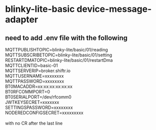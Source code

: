 # blinky-lite-basic device-message-adapter
## need to add .env file with the following
MQTTPUBLISHTOPIC=blinky-lite\/basic\/01\/reading<br/>
MQTTSUBSCRIBETOPIC=blinky-lite\/basic\/01\/setting<br/>
RESTARTDMATOPIC=blinky-lite\/basic\/01\/restartDma<br/>
MQTTCLIENTID=basic-01<br/>
MQTTSERVERIP=broker.shiftr.io<br/>
MQTTUSERNAME=xxxxxxxx<br/>
MQTTPASSWORD=xxxxxxxx<br/>
BT0MACADDR=xx:xx:xx:xx:xx:xx<br/>
BT0RFCOMMPORT=0<br/>
BT0SERIALPORT=/dev/rfcomm0<br/>
JWTKEYSECRET=xxxxxxx<br>
SETTINGSPASSWORD=xxxxxxxx<br>
NODEREDCONFIGSECRET=xxxxxxxxx<br/>
<br/>
with no CR after the last line

